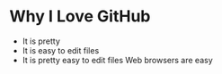 # Why I Love GitHub

* It is pretty
* It is easy to edit files
* It is pretty easy to edit files
Web browsers are easy 